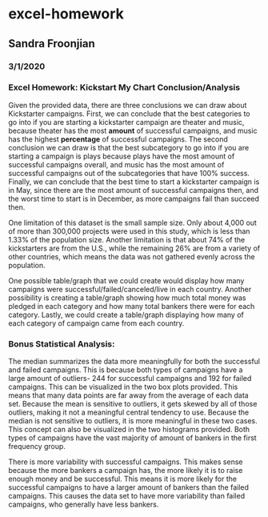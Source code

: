 # excel-homework

## Sandra Froonjian

### 3/1/2020

### **Excel Homework: Kickstart My Chart Conclusion/Analysis**

Given the provided data, there are three conclusions we can draw about Kickstarter campaigns. First, we can conclude that the best categories to go into if you are starting a kickstarter campaign are theater and music, because theater has the most **amount** of successful campaigns, and music has the highest **percentage** of successful campaigns. The second conclusion we can draw is that the best subcategory to go into if you are starting a campaign is plays because plays have the most amount of successful campaigns overall, and music has the most amount of successful campaigns out of the subcategories that have 100% success. Finally, we can conclude that the best time to start a kickstarter campaign is in May, since there are the most amount of successful campaigns then, and the worst time to start is in December, as more campaigns fail than succeed then.

One limitation of this dataset is the small sample size. Only about 4,000 out of more than 300,000 projects were used in this study, which is less than 1.33% of the population size. Another limitation is that about 74% of the kickstarters are from the U.S., while the remaining 26% are from a variety of other countries, which means the data was not gathered evenly across the population.

One possible table/graph that we could create would display how many campaigns were successful/failed/canceled/live in each country. Another possibility is creating a table/graph showing how much total money was pledged in each category and how many total bankers there were for each category. Lastly, we could create a table/graph displaying how many of each category of campaign came from each country.

### **Bonus Statistical Analysis:**

The median summarizes the data more meaningfully for both the successful and failed campaigns. This is because both types of campaigns have a large amount of outliers- 244 for successful campaigns and 192 for failed campaigns. This can be visualized in the two box plots provided. This means that many data points are far away from the average of each data set. Because the mean is sensitive to outliers, it gets skewed by all of those outliers, making it not a meaningful central tendency to use. Because the median is not sensitive to outliers, it is more meaningful in these two cases. This concept can also be visualized in the two histograms provided. Both types of campaigns have the vast majority of amount of bankers in the first frequency group.

There is more variability with successful campaigns. This makes sense because the more bankers a campaign has, the more likely it is to raise enough money and be successful. This means it is more likely for the successful campaigns to have a larger amount of bankers than the failed campaigns. This causes the data set to have more variability than failed campaigns, who generally have less bankers.
